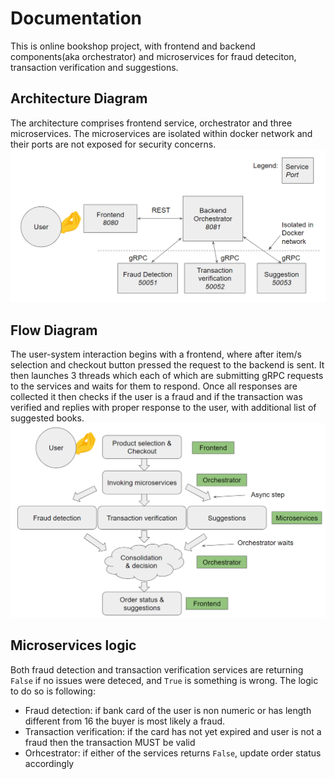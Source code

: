# Documentation
This is online bookshop project, with frontend and backend components(aka orchestrator) and microservices for fraud deteciton, transaction verification and suggestions.
## Architecture Diagram
The architecture comprises frontend service, orchestrator and three microservices. The microservices are isolated within docker network and their ports are not exposed for security concerns.
![img1](imgs/scr1.png)
## Flow Diagram
The user-system interaction begins with a frontend, where after item/s selection and checkout button pressed the request to the backend is sent. It then launches 3 threads which each of which are submitting gRPC requests to the services and waits for them to respond. Once all responses are collected it then checks if the user is a fraud and if the transaction was verified and replies with proper response to the user, with additional list of suggested books.
![img2](imgs/scr2.png)
## Microservices logic
Both fraud detection and transaction verification services are returning `False` if no issues were deteced, and `True` is something is wrong. The logic to do so is following:
* Fraud detection: if bank card of the user is non numeric or has length different from 16 the buyer is most likely a fraud.
* Transaction verification: if the card has not yet expired and user is not a fraud then the transaction MUST be valid
* Orhcestrator: if either of the services returns `False`, update order status accordingly

